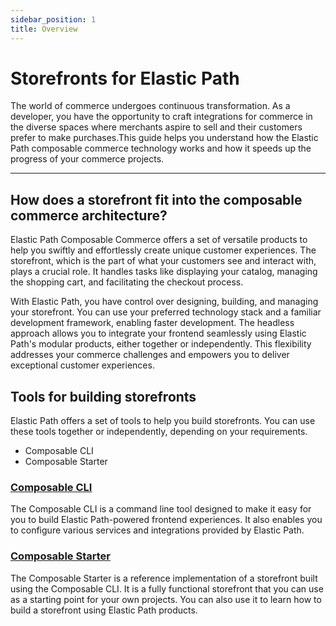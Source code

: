 ```yaml
---
sidebar_position: 1
title: Overview
---
```


# Storefronts for Elastic Path

The world of commerce undergoes continuous transformation. As a developer, you have the opportunity to craft integrations for commerce in the diverse spaces where merchants aspire to sell and their customers prefer to make purchases.This guide helps you understand how the Elastic Path composable commerce technology works and how it speeds up the progress of your commerce projects.

---

## How does a storefront fit into the composable commerce architecture?

Elastic Path Composable Commerce offers a set of versatile products to help you swiftly and effortlessly create unique customer experiences. The storefront, which is the part of what your customers see and interact with, plays a crucial role. It handles tasks like displaying your catalog, managing the shopping cart, and facilitating the checkout process.

With Elastic Path, you have control over designing, building, and managing your storefront. You can use your preferred technology stack and a familiar development framework, enabling faster development. The headless approach allows you to integrate your frontend seamlessly using Elastic Path's modular products, either together or independently. This flexibility addresses your commerce challenges and empowers you to deliver exceptional customer experiences.


## Tools for building storefronts

Elastic Path offers a set of tools to help you build storefronts. You can use these tools together or independently, depending on your requirements.

- Composable CLI
- Composable Starter

### [Composable CLI](/docs/composable-cli/installation)

The Composable CLI is a command line tool designed to make it easy for you to build Elastic Path-powered frontend experiences. It also enables you to configure various services and integrations provided by Elastic Path.

### [Composable Starter](/docs/composable-starter/storefront-starter)

The Composable Starter is a reference implementation of a storefront built using the Composable CLI. It is a fully functional storefront that you can use as a starting point for your own projects. You can also use it to learn how to build a storefront using Elastic Path products.
